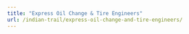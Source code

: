 ```yaml
---
title: "Express Oil Change & Tire Engineers"
url: /indian-trail/express-oil-change-and-tire-engineers/
---
```

